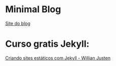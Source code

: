 # Minimal Blog
[Site do blog](https://rubgithub.github.io/minimal-blog/)

# Curso gratis Jekyll:
[Criando sites estáticos com Jekyll - Willian Justen](http://willianjusten.teachable.com/courses/enrolled/58512)

